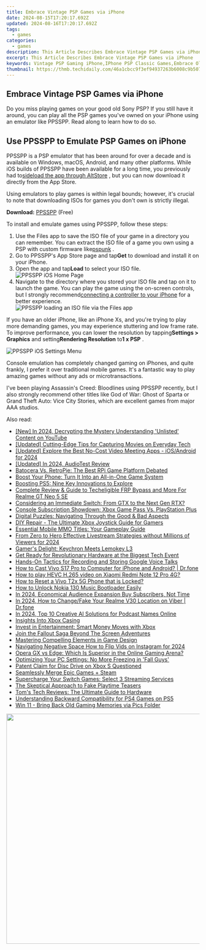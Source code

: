 ```yaml
---
title: Embrace Vintage PSP Games via iPhone
date: 2024-08-15T17:20:17.692Z
updated: 2024-08-16T17:20:17.692Z
tags:
  - games
categories:
  - games
description: This Article Describes Embrace Vintage PSP Games via iPhone
excerpt: This Article Describes Embrace Vintage PSP Games via iPhone
keywords: Vintage PSP Gaming iPhone,IPhone PSP Classic Games,Embrace Old-School PSP Games,Accessing PSP iOS Titles,Retro PSP Play On Phone,IPad/iPhone PSP Game Collection,Revive Vintage PSP Games (App)
thumbnail: https://thmb.techidaily.com/46a1cbcc9f3ef94937263b6008c9b5073cf79aa9d5c6f331ff630995ba1cfe29.jpg
---
```


## Embrace Vintage PSP Games via iPhone

 Do you miss playing games on your good old Sony PSP? If you still have it around, you can play all the PSP games you've owned on your iPhone using an emulator like PPSSPP. Read along to learn how to do so.

## Use PPSSPP to Emulate PSP Games on iPhone

 PPSSPP is a PSP emulator that has been around for over a decade and is available on Windows, macOS, Android, and many other platforms. While iOS builds of PPSSPP have been available for a long time, you previously had to[sideload the app through AltStore](https://www.makeuseof.com/how-to-sideload-iphone-apps-without-jailbreak/) , but you can now download it directly from the App Store.

 Using emulators to play games is within legal bounds; however, it's crucial to note that downloading ISOs for games you don't own is strictly illegal.

**Download:** [PPSSPP](https://apps.apple.com/us/app/ppsspp-psp-emulator/id6496972903) (Free)

To install and emulate games using PPSSPP, follow these steps:

1. Use the Files app to save the ISO file of your game in a directory you can remember. You can extract the ISO file of a game you own using a PSP with custom firmware like[pspunk](https://www.pspunk.com/) .
2. Go to PPSSPP's App Store page and tap**Get** to download and install it on your iPhone.
3. Open the app and tap**Load** to select your ISO file.  
![PPSSPP iOS Home Page](https://static1.makeuseofimages.com/wordpress/wp-content/uploads/2024/05/ppsspp-ios-home-page.PNG)
4. Navigate to the directory where you stored your ISO file and tap on it to launch the game. You can play the game using the on-screen controls, but I strongly recommend[connecting a controller to your iPhone](https://www.makeuseof.com/how-to-connect-ps5-controller-to-phone/) for a better experience.  
![PPSSPP loading an ISO file via the Files app](https://static1.makeuseofimages.com/wordpress/wp-content/uploads/2024/05/ppsspp-loading-an-iso-file-via-the-files-app.PNG)

 If you have an older iPhone, like an iPhone Xs, and you're trying to play more demanding games, you may experience stuttering and low frame rate. To improve performance, you can lower the resolution by tapping**Settings > Graphics** and setting**Rendering Resolution** to**1 x PSP** .

![PPSSPP iOS Settings Menu](https://static1.makeuseofimages.com/wordpress/wp-content/uploads/2024/05/ppsspp-ios-settings-menu.PNG)

 Console emulation has completely changed gaming on iPhones, and quite frankly, I prefer it over traditional mobile games. It's a fantastic way to play amazing games without any ads or microtransactions.

 I've been playing Assassin's Creed: Bloodlines using PPSSPP recently, but I also strongly recommend other titles like God of War: Ghost of Sparta or Grand Theft Auto: Vice City Stories, which are excellent games from major AAA studios.


<ins class="adsbygoogle"
     style="display:block"
     data-ad-format="autorelaxed"
     data-ad-client="ca-pub-7571918770474297"
     data-ad-slot="1223367746"></ins>



<ins class="adsbygoogle"
     style="display:block"
     data-ad-client="ca-pub-7571918770474297"
     data-ad-slot="8358498916"
     data-ad-format="auto"
     data-full-width-responsive="true"></ins>

<span class="atpl-alsoreadstyle">Also read:</span>
<div><ul>
<li><a href="https://facebook-video-footage.techidaily.com/new-in-2024-decrypting-the-mystery-understanding-unlisted-content-on-youtube/"><u>[New] In 2024, Decrypting the Mystery  Understanding 'Unlisted' Content on YouTube</u></a></li>
<li><a href="https://remote-screen-capture.techidaily.com/updated-cutting-edge-tips-for-capturing-movies-on-everyday-tech/"><u>[Updated] Cutting-Edge Tips for Capturing Movies on Everyday Tech</u></a></li>
<li><a href="https://screen-capture.techidaily.com/updated-explore-the-best-no-cost-video-meeting-apps-iosandroid-for-2024/"><u>[Updated] Explore the Best No-Cost Video Meeting Apps - iOS/Android for 2024</u></a></li>
<li><a href="https://screen-video-capture.techidaily.com/updated-in-2024-audiotest-review/"><u>[Updated] In 2024, AudioTest Review</u></a></li>
<li><a href="https://games-able.techidaily.com/batocera-vs-retropie-the-best-rpi-game-platform-debated/"><u>Batocera Vs. RetroPie: The Best RPi Game Platform Debated</u></a></li>
<li><a href="https://games-able.techidaily.com/boost-your-phone-turn-it-into-an-all-in-one-game-system/"><u>Boost Your Phone: Turn It Into an All-in-One Game System</u></a></li>
<li><a href="https://games-able.techidaily.com/boosting-ps5-nine-key-innovations-to-explore/"><u>Boosting PS5: Nine Key Innovations to Explore</u></a></li>
<li><a href="https://easy-unlock-android.techidaily.com/complete-review-and-guide-to-techeligible-frp-bypass-and-more-for-realme-gt-neo-5-se-by-drfone-android/"><u>Complete Review & Guide to Techeligible FRP Bypass and More For Realme GT Neo 5 SE</u></a></li>
<li><a href="https://games-able.techidaily.com/considering-an-immediate-switch-from-gtx-to-the-next-gen-rtx/"><u>Considering an Immediate Switch: From GTX to the Next Gen RTX?</u></a></li>
<li><a href="https://games-able.techidaily.com/console-subscription-showdown-xbox-game-pass-vs-playstation-plus/"><u>Console Subscription Showdown: Xbox Game Pass Vs. PlayStation Plus</u></a></li>
<li><a href="https://games-able.techidaily.com/digital-puzzles-navigating-through-the-good-and-bad-aspects/"><u>Digital Puzzles: Navigating Through the Good & Bad Aspects</u></a></li>
<li><a href="https://games-able.techidaily.com/diy-repair-the-ultimate-xbox-joystick-guide-for-gamers/"><u>DIY Repair - The Ultimate Xbox Joystick Guide for Gamers</u></a></li>
<li><a href="https://games-able.techidaily.com/essential-mobile-mmo-titles-your-gameplay-guide/"><u>Essential Mobile MMO Titles: Your Gameplay Guide</u></a></li>
<li><a href="https://some-knowledge.techidaily.com/from-zero-to-hero-effective-livestream-strategies-without-millions-of-viewers-for-2024/"><u>From Zero to Hero  Effective Livestream Strategies without Millions of Viewers for 2024</u></a></li>
<li><a href="https://games-able.techidaily.com/gamers-delight-keychron-meets-lemokey-l3/"><u>Gamer's Delight: Keychron Meets Lemokey L3</u></a></li>
<li><a href="https://games-able.techidaily.com/get-ready-for-revolutionary-hardware-at-the-biggest-tech-event/"><u>Get Ready for Revolutionary Hardware at the Biggest Tech Event</u></a></li>
<li><a href="https://remote-screen-capture.techidaily.com/hands-on-tactics-for-recording-and-storing-google-voice-talks/"><u>Hands-On Tactics for Recording and Storing Google Voice Talks</u></a></li>
<li><a href="https://screen-mirror.techidaily.com/how-to-cast-vivo-s17-pro-to-computer-for-iphone-and-android-drfone-by-drfone-android/"><u>How to Cast Vivo S17 Pro to Computer for iPhone and Android? | Dr.fone</u></a></li>
<li><a href="https://blog-min.techidaily.com/how-to-play-hevc-h-265-video-on-xiaomi-redmi-note-12-pro-4g-by-aiseesoft-video-converter-play-hevc-video-on-android/"><u>How to play HEVC H.265 video on Xiaomi Redmi Note 12 Pro 4G?</u></a></li>
<li><a href="https://android-unlock.techidaily.com/how-to-reset-a-vivo-t2x-5g-phone-that-is-locked-by-drfone-android/"><u>How to Reset a Vivo T2x 5G Phone that is Locked?</u></a></li>
<li><a href="https://easy-unlock-android.techidaily.com/how-to-unlock-nokia-130-music-bootloader-easily-by-drfone-android/"><u>How to Unlock Nokia 130 Music Bootloader Easily</u></a></li>
<li><a href="https://youtube-data.techidaily.com/24-economical-audience-expansion-buy-subscribers-not-time/"><u>In 2024, Economical Audience Expansion  Buy Subscribers, Not Time</u></a></li>
<li><a href="https://location-social.techidaily.com/in-2024-how-to-changefake-your-realme-v30-location-on-viber-drfone-by-drfone-virtual-android/"><u>In 2024, How to Change/Fake Your Realme V30 Location on Viber | Dr.fone</u></a></li>
<li><a href="https://fox-access.techidaily.com/in-2024-top-10-creative-ai-solutions-for-podcast-names-online/"><u>In 2024, Top 10 Creative AI Solutions for Podcast Names Online</u></a></li>
<li><a href="https://games-able.techidaily.com/insights-into-xbox-casing/"><u>Insights Into Xbox Casing</u></a></li>
<li><a href="https://games-able.techidaily.com/invest-in-entertainment-smart-money-moves-with-xbox/"><u>Invest in Entertainment: Smart Money Moves with Xbox</u></a></li>
<li><a href="https://games-able.techidaily.com/join-the-fallout-saga-beyond-the-screen-adventures/"><u>Join the Fallout Saga Beyond The Screen Adventures</u></a></li>
<li><a href="https://games-able.techidaily.com/mastering-compelling-elements-in-game-design/"><u>Mastering Compelling Elements in Game Design</u></a></li>
<li><a href="https://instagram-clips.techidaily.com/navigating-negative-space-how-to-flip-vids-on-instagram-for-2024/"><u>Navigating Negative Space  How to Flip Vids on Instagram for 2024</u></a></li>
<li><a href="https://games-able.techidaily.com/opera-gx-vs-edge-which-is-superior-in-the-online-gaming-arena/"><u>Opera GX vs Edge: Which Is Superior in the Online Gaming Arena?</u></a></li>
<li><a href="https://win-blog.techidaily.com/optimizing-your-pc-settings-no-more-freezing-in-fall-guys/"><u>Optimizing Your PC Settings: No More Freezing in 'Fall Guys'</u></a></li>
<li><a href="https://games-able.techidaily.com/patent-claim-for-disc-drive-on-xbox-s-questioned/"><u>Patent Claim for Disc Drive on Xbox S Questioned</u></a></li>
<li><a href="https://games-able.techidaily.com/seamlessly-merge-epic-games-plus-steam/"><u>Seamlessly Merge Epic Games + Steam</u></a></li>
<li><a href="https://games-able.techidaily.com/supercharge-your-switch-games-select-3-streaming-services/"><u>Supercharge Your Switch Games: Select 3 Streaming Services</u></a></li>
<li><a href="https://games-able.techidaily.com/the-skeptical-approach-to-fake-playtime-teasers/"><u>The Skeptical Approach to Fake Playtime Teasers</u></a></li>
<li><a href="https://hardware-reviews.techidaily.com/toms-tech-reviews-the-ultimate-guide-to-hardware/"><u>Tom's Tech Reviews: The Ultimate Guide to Hardware</u></a></li>
<li><a href="https://games-able.techidaily.com/understanding-backward-compatibility-for-ps4-games-on-ps5/"><u>Understanding Backward Compatibility for PS4 Games on PS5</u></a></li>
<li><a href="https://games-able.techidaily.com/win-11-bring-back-old-gaming-memories-via-pics-folder/"><u>Win 11 - Bring Back Old Gaming Memories via Pics Folder</u></a></li>
</ul></div>

<!-- affiliate ads begin -->
<a href="https://appsumo.8odi.net/c/5597632/2087389/7443" target="_top" id="2087389"><img src="//a.impactradius-go.com/display-ad/7443-2087389" border="0" alt="" width="1200" height="600"/></a><img height="0" width="0" src="https://appsumo.8odi.net/i/5597632/2087389/7443" style="position:absolute;visibility:hidden;" border="0" />
<!-- affiliate ads end -->